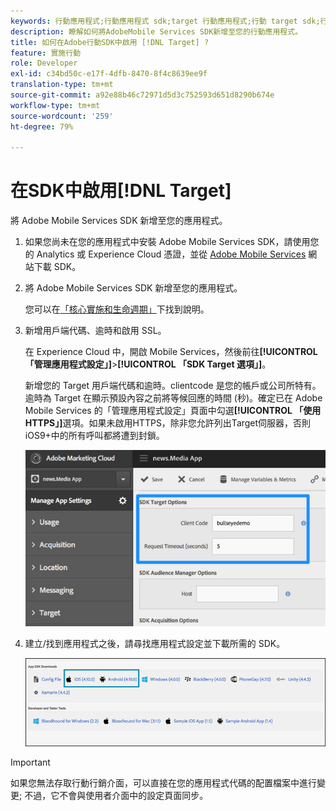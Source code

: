 ```yaml
---
keywords: 行動應用程式;行動應用程式 sdk;target 行動應用程式;行動 target sdk;行動應用程式 sdk;在 sdk 中啟用 target
description: 瞭解如何將AdobeMobile Services SDK新增至您的行動應用程式。
title: 如何在Adobe行動SDK中啟用 [!DNL Target] ?
feature: 實施行動
role: Developer
exl-id: c34bd50c-e17f-4dfb-8470-8f4c8639ee9f
translation-type: tm+mt
source-git-commit: a92e88b46c72971d5d3c752593d651d8290b674e
workflow-type: tm+mt
source-wordcount: '259'
ht-degree: 79%

---
```


# 在SDK中啟用[!DNL Target]

將 Adobe Mobile Services SDK 新增至您的應用程式。

1. 如果您尚未在您的應用程式中安裝 Adobe Mobile Services SDK，請使用您的 Analytics 或 Experience Cloud 憑證，並從 [Adobe Mobile Services](https://mobilemarketing.adobe.com) 網站下載 SDK。

1. 將 Adobe Mobile Services SDK 新增至您的應用程式。

   您可以在[「核心實施和生命週期」](https://experienceleague.adobe.com/docs/mobile-services/ios/getting-started-ios/dev-qs.html)下找到說明。

1. 新增用戶端代碼、逾時和啟用 SSL。

   在 Experience Cloud 中，開啟 Mobile Services，然後前往&#x200B;**[!UICONTROL 「管理應用程式設定」]**>**[!UICONTROL 「SDK Target 選項」]**。

   新增您的 Target 用戶端代碼和逾時。clientcode 是您的帳戶或公司所特有。逾時為 Target 在顯示預設內容之前將等候回應的時間 (秒)。確定已在 Adobe Mobile Services 的「管理應用程式設定」頁面中勾選&#x200B;**[!UICONTROL 「使用 HTTPS」]**&#x200B;選項。如果未啟用HTTPS，除非您允許列出Target伺服器，否則iOS9+中的所有呼叫都將遭到封鎖。

   ![](assets/mobile-clientcode.png)

1. 建立/找到應用程式之後，請尋找應用程式設定並下載所需的 SDK。

   ![](assets/download-sdk.png)

>[!IMPORTANT]
>
> 如果您無法存取行動行銷介面，可以直接在您的應用程式代碼的配置檔案中進行變更; 不過，它不會與使用者介面中的設定頁面同步。
